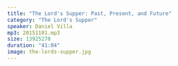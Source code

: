 ```yaml
---
title: "The Lord's Supper: Past, Present, and Future"
category: "The Lord's Supper"
speaker: Daniel Villa
mp3: 20151101.mp3
size: 13925278
duration: "41:04"
image: the-lords-supper.jpg
---
```

